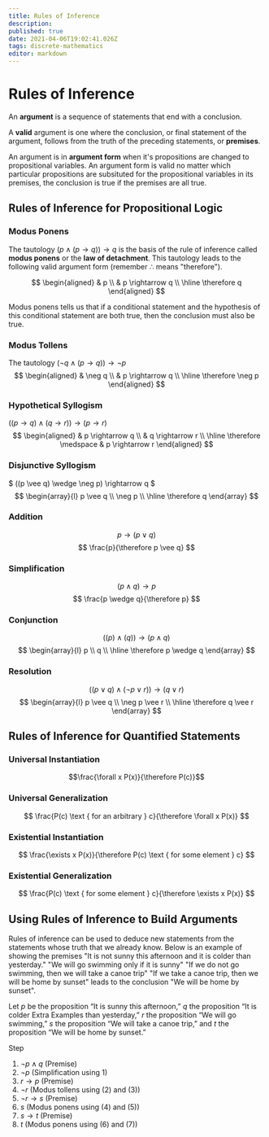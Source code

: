 ```yaml
---
title: Rules of Inference
description: 
published: true
date: 2021-04-06T19:02:41.026Z
tags: discrete-mathematics
editor: markdown
---
```


# Rules of Inference

An **argument** is a sequence of statements that end with a conclusion. 

A **valid** argument is one where the conclusion, or final statement of the argument, follows from the truth of the preceding statements, or **premises**.

An argument is in **argument form** when it's propositions are changed to propositional variables. An argument form is valid no matter which particular propositions are subsituted for the propositional variables in its premises, the conclusion is true if the premises are all true. 

## Rules of Inference for Propositional Logic
### Modus Ponens
The tautology $(p \wedge(p \rightarrow q)) \rightarrow q$ is the basis of the rule of inference called **modus ponens** or the **law of detachment**. This tautology leads to the following valid argument form (remember $\therefore$ means "therefore").

$$
\begin{aligned}
& p \\
& p \rightarrow q \\
\hline \therefore q 
\end{aligned}
$$

Modus ponens tells us that if a conditional statement and the hypothesis of this conditional statement are both true, then the conclusion must also be true. 
### Modus Tollens
The tautology $(\neg q \wedge(p \rightarrow q)) \rightarrow \neg p$
$$
\begin{aligned}
& \neg q \\
& p \rightarrow q \\
\hline \therefore \neg p 
\end{aligned}
$$
### Hypothetical Syllogism
$((p \rightarrow q) \wedge(q \rightarrow r)) \rightarrow(p \rightarrow r)$
$$
\begin{aligned}
& p \rightarrow q \\
& q \rightarrow r \\
\hline \therefore \medspace
& p \rightarrow r
\end{aligned}
$$
### Disjunctive Syllogism
$
((p \vee q) \wedge \neg p) \rightarrow q
$
$$
\begin{array}{l}
p \vee q \\
\neg p \\
\hline \therefore q
\end{array}
$$
### Addition
$$
p \rightarrow(p \vee q)
$$
$$
\frac{p}{\therefore p \vee q}
$$
### Simplification
$$
(p \wedge q) \rightarrow p
$$
$$
\frac{p \wedge q}{\therefore p}
$$
### Conjunction
$$
((p) \wedge(q)) \rightarrow(p \wedge q)
$$
$$
\begin{array}{l}
p \\
q \\
\hline \therefore p \wedge q
\end{array}
$$
### Resolution
$$
((p \vee q) \wedge(\neg p \vee r)) \rightarrow(q \vee r)
$$
$$
\begin{array}{l}
p \vee q \\
\neg p \vee r \\
\hline \therefore q \vee r
\end{array}
$$

## Rules of Inference for Quantified Statements
### Universal Instantiation
$$\frac{\forall x P(x)}{\therefore P(c)}$$
### Universal Generalization
$$
\frac{P(c) \text { for an arbitrary } c}{\therefore \forall x P(x)}
$$
### Existential Instantiation
$$
\frac{\exists x P(x)}{\therefore P(c) \text { for some element } c}
$$
### Existential Generalization
$$
\frac{P(c) \text { for some element } c}{\therefore \exists x P(x)}
$$
## Using Rules of Inference to Build Arguments
Rules of inference can be used to deduce new statements from the statements whose truth that we already know. 
Below is an example of showing the premises "It is not sunny this afternoon and it is colder than yesterday." "We will go swimming only if it is sunny" "If we do not go swimming, then we will take a canoe trip" "If we take a canoe trip, then we will be home by sunset" leads to the conclusion "We will be home by sunset".

Let $p$ be the proposition “It is sunny this afternoon,” $q$ the proposition “It is colder Extra Examples than yesterday,” $r$ the proposition “We will go swimming,” $s$ the proposition “We will take a canoe trip,” and $t$ the proposition “We will be home by sunset.”

Step
1. $\neg p \wedge q$ (Premise)
2. $\neg p$ (Simplification using 1)
3. $r \rightarrow p$ (Premise)
4. $\neg r$ (Modus tollens using (2) and (3))
5. $\neg r \rightarrow s$ (Premise)
6. $s$ (Modus ponens using (4) and (5))
7. $s \rightarrow t$ (Premise)
8. $t$ (Modus ponens using (6) and (7))


